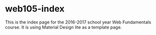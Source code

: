 # web105-index

This is the index page for the 2016-2017 school year Web Fundamentals course. 
It is using Material Design lite as a template page.
